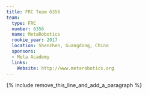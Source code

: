 ```yaml
---
title: FRC Team 6356
team:
  type: FRC
  number: 6356
  name: MetaRobotics
  rookie_year: 2017
  location: Shenzhen, Guangdong, China
  sponsors:
  - Meta Academy
  links:
    Website: http://www.metarobotics.org
---
```


{% include remove_this_line_and_add_a_paragraph %}